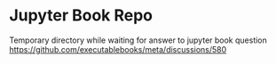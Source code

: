 # Jupyter Book Repo

Temporary directory while waiting for answer to jupyter book question
https://github.com/executablebooks/meta/discussions/580